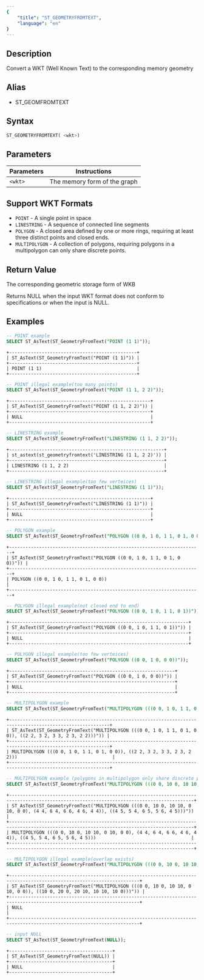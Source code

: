 ```yaml
---
{
    "title": "ST_GEOMETRYFROMTEXT",
    "language": "en"
}
---
```


<!-- 
Licensed to the Apache Software Foundation (ASF) under one
or more contributor license agreements.  See the NOTICE file
distributed with this work for additional information
regarding copyright ownership.  The ASF licenses this file
to you under the Apache License, Version 2.0 (the
"License"); you may not use this file except in compliance
with the License.  You may obtain a copy of the License at

  http://www.apache.org/licenses/LICENSE-2.0

Unless required by applicable law or agreed to in writing,
software distributed under the License is distributed on an
"AS IS" BASIS, WITHOUT WARRANTIES OR CONDITIONS OF ANY
KIND, either express or implied.  See the License for the
specific language governing permissions and limitations
under the License.
-->

## Description

Convert a WKT (Well Known Text) to the corresponding memory geometry


## Alias

- ST_GEOMFROMTEXT

## Syntax

```sql
ST_GEOMETRYFROMTEXT( <wkt>)
```
## Parameters

| Parameters | Instructions |
|------------|---------|
| `<wkt>`    | The memory form of the graph |

## Support WKT Formats

- `POINT` - A single point in space
- `LINESTRING` - A sequence of connected line segments
- `POLYGON` - A closed area defined by one or more rings, requiring at least three distinct points and closed ends.
- `MULTIPOLYGON` - A collection of polygons, requiring polygons in a multipolygon can only share discrete points.

## Return Value

The corresponding geometric storage form of WKB

Returns NULL when the input WKT format does not conform to specifications or when the input is NULL.

## Examples

```sql
-- POINT example
SELECT ST_AsText(ST_GeometryFromText("POINT (1 1)"));
```

```text
+-----------------------------------------------+
| ST_AsText(ST_GeometryFromText("POINT (1 1)")) |
+-----------------------------------------------+
| POINT (1 1)                                   |
+-----------------------------------------------+
```

```sql
-- POINT illegal example(too many points)
SELECT ST_AsText(ST_GeometryFromText("POINT (1 1, 2 2)"));
```

```text
+----------------------------------------------------+
| ST_AsText(ST_GeometryFromText("POINT (1 1, 2 2)")) |
+----------------------------------------------------+
| NULL                                               |
+----------------------------------------------------+
```

```sql
-- LINESTRING example
SELECT ST_AsText(ST_GeometryFromText("LINESTRING (1 1, 2 2)"));
```

```text
+---------------------------------------------------------+
| st_astext(st_geometryfromtext('LINESTRING (1 1, 2 2)')) |
+---------------------------------------------------------+
| LINESTRING (1 1, 2 2)                                   |
+---------------------------------------------------------+
```

```sql
-- LINESTRING illegal example(too few verteices)
SELECT ST_AsText(ST_GeometryFromText("LINESTRING (1 1)"));
```

```text
+----------------------------------------------------+
| ST_AsText(ST_GeometryFromText("LINESTRING (1 1)")) |
+----------------------------------------------------+
| NULL                                               |
+----------------------------------------------------+
```

```sql
-- POLYGON example
SELECT ST_AsText(ST_GeometryFromText("POLYGON ((0 0, 1 0, 1 1, 0 1, 0 0))"));
```

``` text
+-----------------------------------------------------------------------+
| ST_AsText(ST_GeometryFromText("POLYGON ((0 0, 1 0, 1 1, 0 1, 0 0))")) |
+-----------------------------------------------------------------------+
| POLYGON ((0 0, 1 0, 1 1, 0 1, 0 0))                                   |
+-----------------------------------------------------------------------+
```

```sql
-- POLYGON illegal example(not closed end to end)
SELECT ST_AsText(ST_GeometryFromText("POLYGON ((0 0, 1 0, 1 1, 0 1))"));
```

```text
+------------------------------------------------------------------+
| ST_AsText(ST_GeometryFromText("POLYGON ((0 0, 1 0, 1 1, 0 1))")) |
+------------------------------------------------------------------+
| NULL                                                             |
+------------------------------------------------------------------+
```

```sql
-- POLYGON illegal example(too few verteices)
SELECT ST_AsText(ST_GeometryFromText("POLYGON ((0 0, 1 0, 0 0))"));
```

```text
+-------------------------------------------------------------+
| ST_AsText(ST_GeometryFromText("POLYGON ((0 0, 1 0, 0 0))")) |
+-------------------------------------------------------------+
| NULL                                                        |
+-------------------------------------------------------------+
```

```sql
-- MULTIPOLYGON example
SELECT ST_AsText(ST_GeometryFromText("MULTIPOLYGON (((0 0, 1 0, 1 1, 0 1, 0 0)), ((2 2, 3 2, 3 3, 2 3, 2 2)))"));
```

```text
+-----------------------------------------------------------------------------------------------------------+
| ST_AsText(ST_GeometryFromText("MULTIPOLYGON (((0 0, 1 0, 1 1, 0 1, 0 0)), ((2 2, 3 2, 3 3, 2 3, 2 2)))")) |
+-----------------------------------------------------------------------------------------------------------+
| MULTIPOLYGON (((0 0, 1 0, 1 1, 0 1, 0 0)), ((2 2, 3 2, 3 3, 2 3, 2 2)))                                   |
+-----------------------------------------------------------------------------------------------------------+
```

```sql
-- MULTIPOLYGON example (polygons in multipolygon only share discrete points.)
SELECT ST_AsText(ST_GeometryFromText("MULTIPOLYGON (((0 0, 10 0, 10 10, 0 10, 0 0), (4 4, 6 4, 6 6, 4 6, 4 4)), ((4 5, 5 4, 6 5, 5 6, 4 5)))"));
```

```text
+------------------------------------------------------------------------------------------------------------------------------------------+
| ST_AsText(ST_GeometryFromText("MULTIPOLYGON (((0 0, 10 0, 10 10, 0 10, 0 0), (4 4, 6 4, 6 6, 4 6, 4 4)), ((4 5, 5 4, 6 5, 5 6, 4 5)))")) |
+------------------------------------------------------------------------------------------------------------------------------------------+
| MULTIPOLYGON (((0 0, 10 0, 10 10, 0 10, 0 0), (4 4, 6 4, 6 6, 4 6, 4 4)), ((4 5, 5 4, 6 5, 5 6, 4 5)))                                   |
+------------------------------------------------------------------------------------------------------------------------------------------+
```

``` sql
-- MULTIPOLYGON illegal example(overlap exists)
SELECT ST_AsText(ST_GeometryFromText("MULTIPOLYGON (((0 0, 10 0, 10 10, 0 10, 0 0)), ((10 0, 20 0, 20 10, 10 10, 10 0)))"));
```

```text
+----------------------------------------------------------------------------------------------------------------------+
| ST_AsText(ST_GeometryFromText("MULTIPOLYGON (((0 0, 10 0, 10 10, 0 10, 0 0)), ((10 0, 20 0, 20 10, 10 10, 10 0)))")) |
+----------------------------------------------------------------------------------------------------------------------+
| NULL                                                                                                                 |
+----------------------------------------------------------------------------------------------------------------------+
```

```sql
-- input NULL
SELECT ST_AsText(ST_GeometryFromText(NULL));
```

```text
+--------------------------------------+
| ST_AsText(ST_GeometryFromText(NULL)) |
+--------------------------------------+
| NULL                                 |
+--------------------------------------+
```